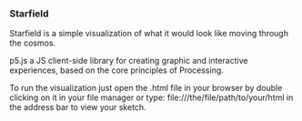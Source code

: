 <h3> Starfield </h3>

Starfield is a simple visualization of what it would look like moving through the cosmos. 


p5.js a JS client-side library for creating graphic and interactive experiences, based on the core principles of Processing.
 
 
To run the visualization just open the .html file in your browser by double clicking on it in your file manager or type: file:///the/file/path/to/your/html in the address bar to view your sketch.
